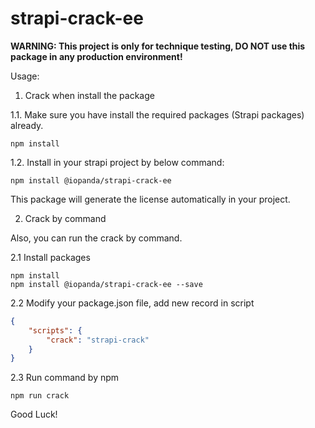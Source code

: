 # strapi-crack-ee

**WARNING: This project is only for technique testing, DO NOT use this package in any production environment!**

Usage:

1. Crack when install the package

1.1. Make sure you have install the required packages (Strapi packages) already.

``` shell
npm install
```

1.2. Install in your strapi project by below command:

```shell
npm install @iopanda/strapi-crack-ee
```

This package will generate the license automatically in your project.

2. Crack by command

Also, you can run the crack by command.

2.1 Install packages

``` shell
npm install
npm install @iopanda/strapi-crack-ee --save
```

2.2 Modify your package.json file, add new record in script

``` json
{
    "scripts": {
        "crack": "strapi-crack"
    }
}
```

2.3 Run command by npm

```shell
npm run crack
```

Good Luck!